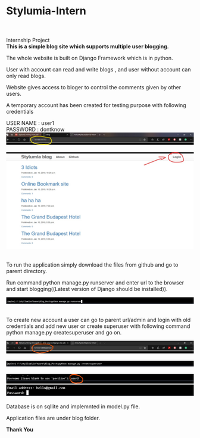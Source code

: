 # Stylumia-Intern <br/> <br/>
Internship Project <br/>
<b> This is a simple blog site which supports multiple user blogging. </b>

The whole website is built on Django Framework which is in python.<br/>

User with account can read and write blogs , and user without account can only read blogs.<br/>

Website gives access to bloger to control the comments given by other users.<br/>

A temporary account has been created for testing purpose with following credentials <br/>

USER NAME : user1 <br/>
PASSWORD :	dontknow <br/>
![alt text](https://github.com/AnkurRyder/Stylumia-Intern/blob/master/IMG/Site%20link.jpg)<br/> <br/>
![alt text](https://github.com/AnkurRyder/Stylumia-Intern/blob/master/IMG/Login.jpg)<br/> <br/>

To run the application simply download the files from github and go to parent directory.<br/>

Run command python manage.py runserver and enter url to the browser and start blogging((Latest version of Django should be installed)).

![alt text](https://github.com/AnkurRyder/Stylumia-Intern/blob/master/IMG/run%20server.jpg)<br/> <br/>

To create new account a user can go to parent url/admin and login with old credentials and add new user or create superuser with following command python manage.py createsuperuser and go on. <br/>

![alt text](https://github.com/AnkurRyder/Stylumia-Intern/blob/master/IMG/admin%20file.jpg)<br/> <br/>
![alt text](https://github.com/AnkurRyder/Stylumia-Intern/blob/master/IMG/new%20user.jpg)<br/><br/>
![alt text](https://github.com/AnkurRyder/Stylumia-Intern/blob/master/IMG/new%20user%20name.jpg)<br/>
![alt text](https://github.com/AnkurRyder/Stylumia-Intern/blob/master/IMG/address.jpg)<br/> <br/>
Database is on sqllite and implemnted in model.py file. <br/>

Application files are under blog folder. <br/>

<b> Thank You</b>
